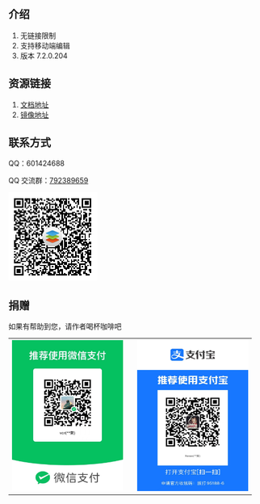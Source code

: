 ## 介绍

1. 无链接限制
2. 支持移动端编辑
3. 版本 7.2.0.204

## 资源链接

1. [文档地址](https://knoxzhang.gitee.io/ooffice-docs-zh-cn/)
2. [镜像地址](https://hub.docker.com/r/knoxzhang/oo-ce-docker-license)

## 联系方式

QQ：601424688

QQ 交流群：<a href="https://jq.qq.com/?_wv=1027&k=m01BIUzX" target="_blank">792389659</a>

![qq-group](./docs/public/qq-group.png)

## 捐赠

如果有帮助到您，请作者喝杯咖啡吧

<table>
    <tr>
        <td>
            <img width="220" src="./docs/public/wxpay.JPG"/>
        </td>
        <td>
        </td>
        <td>            
            <img width="220" height="300" src="./docs/public/alipay.JPG"/>
        </td>
    </tr>
</table>
